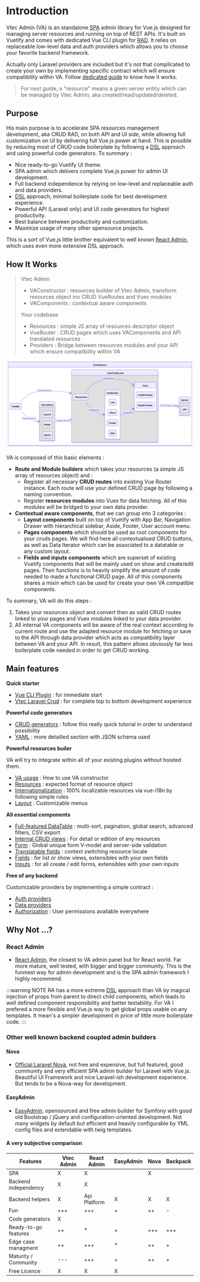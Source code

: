 # Introduction

Vtec Admin (VA) is an standalone [SPA](https://en.wikipedia.org/wiki/Single-page_application) admin library for Vue.js designed for managing server resources and running on top of REST APIs. It's built on Vuetify and comes with dedicated Vue CLI plugin for [RAD](https://en.wikipedia.org/wiki/Rapid_application_development). It relies on replaceable low-level data and auth providers which allows you to choose your favorite backend framework.

Actually only Laravel providers are included but it's not that complicated to create your own by implementing specific contract which will ensure compatibility within VA. Follow [dedicated guide](data-providers.md) to know how it works.

> For next guide, a "resource" means a given server entity which can be managed by Vtec Admin, aka created/read/updated/deleted.

## Purpose

His main purpose is to accelerate SPA resources management development, aka CRUD RAD, on both API and UI side, while allowing full customization on UI by delivering full Vue.js power at hand. This is possible by reducing most of CRUD code boilerplate by following a [DSL](https://en.wikipedia.org/wiki/Domain-specific_language) approach and using powerful code generators. To summary :

* Nice ready-to-go Vuetify UI theme.
* SPA admin which delivers complete Vue.js power for admin UI development.
* Full backend independence by relying on low-level and replaceable auth and data providers.
* [DSL](https://en.wikipedia.org/wiki/Domain-specific_language) approach, minimal boilerplate code for best development experience.
* Powerful API (Laravel only) and UI code generators for highest productivity.
* Best balance between productivity and customization.
* Maximize usage of many other opensource projects.

This is a sort of Vue.js little brother equivalent to well known [React Admin](https://github.com/marmelab/react-admin/), which uses even more extensive DSL approach.

## How It Works

> Vtec Admin
>
> * VAConstructor : resources builder of Vtec Admin, transform resources object ino CRUD VueRoutes and Vuex modules
> * VAComponents : contextual aware components
>
> Your codebase
>
> * Resources : simple JS array of resources descriptor object
> * VueRouter : CRUD pages which uses VAComponents and API translated resources
> * Providers : Bridge between resources modules and your API which ensure compatibility within VA

![Architecture](/diagrams/architecture.svg)

VA is composed of this basic elements :

* **Route and Module builders** which takes your resources (a simple JS array of resources object) and :
  * Register all necessary **CRUD routes** into existing Vue Router instance. Each route will use your defined CRUD page by following a naming convention.
  * Register **resources modules** into Vuex for data fetching. All of this modules will be bridged to your own data provider.
* **Contextual aware components**, that we can group into 3 categories :
  * **Layout components** built on top of Vuetify with App Bar, Navigation Drawer with hierarchical sidebar, Aside, Footer, User account menu.
  * **Pages components** which should be used as root components for your cruds pages. We will find here all contextualised CRUD buttons, as well as Data Iterator which can be associated to a datatable or any custom layout.
  * **Fields and inputs components** which are superset of existing Vuetify components that will be mainly used on show and create/edit pages. Their functions is to heavily simplify the amount of code needed to made a functional CRUD page. All of this components shares a mixin which can be used for create your own VA compatible components.

To summary, VA will do this steps :

1. Takes your resources object and convert then as valid CRUD routes linked to your pages and Vuex modules linked to your data provider.
2. All internal VA components will be aware of the real context according to current route and use the adapted resource module for fetching or save to the API through data provider which acts as compatibility layer between VA and your API. In result, this pattern allows obviously far less boilerplate code needed in order to get CRUD working.

## Main features

**Quick starter**

* [Vue CLI Plugin](getting-started) : for immediate start
* [Vtec Laravel Crud](laravel) : for complete top to bottom development experience

**Powerful code generators**

* [CRUD generators](tutorial) : follow this really quick tutorial in order to understand possibility
* [YAML](generators) : more detailled section with JSON schema used

**Powerful resources builer**

VA will try to integrate within all of your existing plugins without hoisted them.

* [VA usage](admin) : How to use VA constructor
* [Resources](resources) : expected format of resource object
* [Internationalization](i18n) : 100% localizable resources via vue-i18n by following simple rules
* [Layout](layout) : Customizable menus

**All essential components**

* [Full-featured DataTable](components/list) : multi-sort, pagination, global search, advanced filters, CSV export
* [Internal CRUD views](components/crud) : For detail or edition of any resources
* [Form](components/crud#form) : Global unique form V-model and server-side validation
* [Translatable fields](components/crud#translatable) : context switching resource locale
* [Fields](components/fields) : for list or show views, extensibles with your own fields
* [Inputs](components/inputs) : for all create / edit forms, extensibles with your own inputs

**Free of any backend**

Customizable providers by implementing a simple contract :

* [Auth providers](auth-providers)
* [Data providers](data-providers)
* [Authorization](authorization) : User permissions available everywhere

## Why Not ...?

### React Admin

* [React Admin](https://github.com/marmelab/react-admin/), the closest to VA admin panel but for React world. Far more mature, well tested, with bigger and bigger community. This is the funniest way for admin development and is the SPA admin framework I highly recommend.

:::warning NOTE
RA has a more extreme [DSL](https://en.wikipedia.org/wiki/Domain-specific_language) approach than VA by magical injection of props from parent to direct child components, which leads to well defined component responsibility and better testability. For VA I prefered a more flexible and Vue.js way to get global props usable on any templates. It mean's a simpler development in price of little more boilerplate code.
:::

### Other well known backend coupled admin builders

#### Nova

* [Official Laravel Nova](https://nova.laravel.com/), not free and expensive, but full featured, good community and very efficient SPA admin builder for Laravel with Vue.js. Beautiful UI Framework and nice Laravel-ish development experience. But tends to be a Nova-way for development.

#### EasyAdmin

* [EasyAdmin](https://github.com/EasyCorp/EasyAdminBundle), opensourced and free admin builder for Symfony with good old Bootstrap / jQuery and configuration-oriented development. Not many widgets by default but efficient and heavily configurable by YML config files and extendable with twig templates.

#### A very subjective comparison

| Features             | Vtec Admin | React Admin  | EasyAdmin | Nova | Backpack |
| -------------------- | ---------- | ------------ | --------- | ---- | -------- |
| SPA                  | X          | X            |           | X    |          |
| Backend independency | X          | X            |           |      |          |
| Backend helpers      | X          | Api Platform | X         | X    | X        |
| Fun                  | +++        | +++          | +         | ++   | -        |
| Code generators      | X          |              |           |      |          |
| Ready-to-go features | ++         | *            | +         | +++  | +++      |
| Edge case managment  | ++         | +++          | *         | ++   | +        |
| Maturity / Community | ---        | +++          | +         | ++   | +        |
| Free Licence         | X          | X            | X         |      |          |
